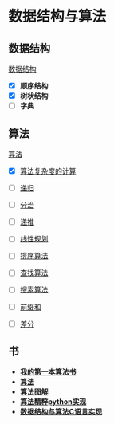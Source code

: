 # 数据结构与算法

## 数据结构

[数据结构](./数据结构.md)

- [X] **顺序结构**
- [X] **树状结构**
- [ ] **字典**

## 算法

[算法](./Algorithm.md)
- [X] [算法复杂度的计算](./笔记/算法/算法复杂度.md)
- [ ] [递归](./笔记/算法/递归.md)
- [ ] [分治](./笔记/算法/分治.md)
- [ ] [递推](./笔记/算法/递推.md)
- [ ] [线性规划](./笔记/算法/线性规划.md)
- [ ] [排序算法](./笔记/算法/排序算法.md)
- [ ] [查找算法](./笔记/算法/查找算法.md)
- [ ] [搜索算法](./笔记/算法/搜索算法.md)
- [ ] [前缀和](./笔记/算法/前缀和.md)
- [ ] [差分](./笔记/算法/)


## 书

- **[我的第一本算法书](./书/[图灵程序设计丛书].我的第一本算法书.pdf)**
- **[算法](./书/[图灵程序设计丛书].算法.第4版.revise29.pdf)**
- **[算法图解](./书/[图灵程序设计丛书].算法图解.pdf)**
- **[算法精粹python实现](./书/[异步图书].算法精粹：经典计算机科学问题的Python实现-200601.pdf)**
- **[数据结构与算法C语言实现](./书/数据结构%20%20C语言版_严蔚敏，吴伟民编著_北京：清华大学出版社_2011.05_13505804_P336.pdf)**
